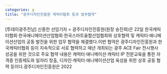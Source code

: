 ```yaml
---
categories: g
title: "광주디자인진흥원 캐릭터협회 등과 업무협약"
---
```

[투데이광주전남] 신종천 선임기자 = 광주디자인진흥원(원장 송진희)은 22일 한국캐릭터협회‧한국애니메이션산업협회‧한국스마트융합산업협회와 상호협력 및 캐릭터‧애니메이션산업의 공동 발전을 위한 업무 협약을 체결했다.이번 협약은 광주디자인진흥원과 한국캐릭터협회 등이 지속적으로 서로 협력하고 매년 개최되는 광주 ACE Fair 전시행사 성공을 위한 것으로 주요 협약 내용은 캐럭터‧애니메이션‧캐릭터 IP 전문교육을 통한 자격증 인증제도와 일자리 창출, 디자인‧캐릭터‧애니메이션산업 육성을 위한 상호 공동 협력 등이다.광주디자인진흥원은 2022